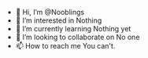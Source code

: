 - 👋 Hi, I’m @Nooblings
- 👀 I’m interested in Nothing
- 🌱 I’m currently learning Nothing yet
- 💞️ I’m looking to collaborate on No one
- 📫 How to reach me You can't.

<!---
Nooblings/Nooblings is a ✨ special ✨ repository because its `README.md` (this file) appears on your GitHub profile.
You can click the Preview link to take a look at your changes.
--->
